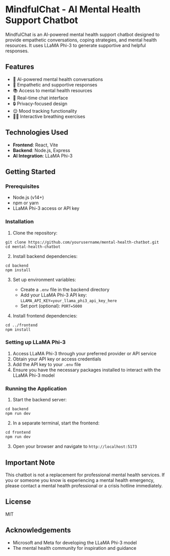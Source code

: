 # MindfulChat - AI Mental Health Support Chatbot

MindfulChat is an AI-powered mental health support chatbot designed to provide empathetic conversations, coping strategies, and mental health resources. It uses LLaMA Phi-3 to generate supportive and helpful responses.

## Features

- 🧠 AI-powered mental health conversations
- 🤗 Empathetic and supportive responses
- 📚 Access to mental health resources
- 💬 Real-time chat interface
- 🔒 Privacy-focused design
- 😌 Mood tracking functionality
- 🧘‍♂️ Interactive breathing exercises

## Technologies Used

- **Frontend**: React, Vite
- **Backend**: Node.js, Express
- **AI Integration**: LLaMA Phi-3

## Getting Started

### Prerequisites

- Node.js (v14+)
- npm or yarn
- LLaMA Phi-3 access or API key

### Installation

1. Clone the repository:

```
git clone https://github.com/yourusername/mental-health-chatbot.git
cd mental-health-chatbot
```

2. Install backend dependencies:

```
cd backend
npm install
```

3. Set up environment variables:

   - Create a `.env` file in the backend directory
   - Add your LLaMA Phi-3 API key: `LLAMA_API_KEY=your_llama_phi3_api_key_here`
   - Set port (optional): `PORT=5000`

4. Install frontend dependencies:

```
cd ../frontend
npm install
```

### Setting up LLaMA Phi-3

1. Access LLaMA Phi-3 through your preferred provider or API service
2. Obtain your API key or access credentials
3. Add the API key to your `.env` file
4. Ensure you have the necessary packages installed to interact with the LLaMA Phi-3 model

### Running the Application

1. Start the backend server:

```
cd backend
npm run dev
```

2. In a separate terminal, start the frontend:

```
cd frontend
npm run dev
```

3. Open your browser and navigate to `http://localhost:5173`

## Important Note

This chatbot is not a replacement for professional mental health services. If you or someone you know is experiencing a mental health emergency, please contact a mental health professional or a crisis hotline immediately.

## License

MIT

## Acknowledgements

- Microsoft and Meta for developing the LLaMA Phi-3 model
- The mental health community for inspiration and guidance
